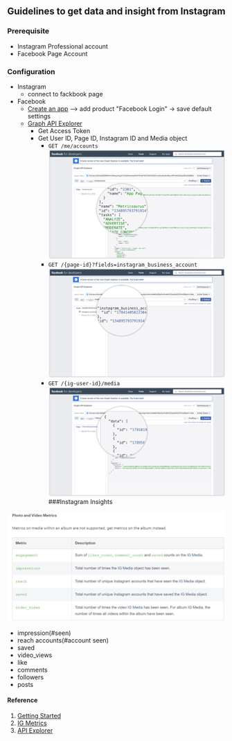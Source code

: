 ## Guidelines to get data and insight from Instagram

### Prerequisite
* Instagram Professional account
* Facebook Page Account
### Configuration
* Instagram
    * connect to fackbook page
* Facebook
    * [Create an app](https://developers.facebook.com/apps) --> add product "Facebook Login" -> save default settings
    * [Graph API Explorer](https://developers.facebook.com/tools/explorer/)
        * Get Access Token
        * Get User ID, Page ID, Instagram ID and Media object
            * <code>GET /me/accounts</code>
              ![img.png](picture/img_page_id.png)
            * <code>GET /{page-id}?fields=instagram_business_account</code>
              ![img.png](picture/img_ig_id.png)
            * <code>GET /{ig-user-id}/media</code>
              ![img.png](picture/img_data_id.png)
###Instagram Insights

![img.jpg](picture/photo_video_metrics.JPG)

* impression(#seen)
* reach accounts(#account seen)
* saved
* video_views
* like
* comments
* followers
* posts
  

#### Reference
1. [Getting Started](https://developers.facebook.com/docs/instagram-api/getting-started)
2. [IG Metrics](https://developers.facebook.com/docs/instagram-api/reference/ig-media/insights/)
3. [API Explorer](https://developers.facebook.com/tools/explorer/)
